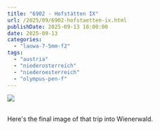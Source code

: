 ```yaml
---
title: "6902 - Hofstätten IX"
url: /2025/09/6902-hofstaetten-ix.html
publishDate: 2025-09-13 18:00:00
date: 2025-09-13
categories:
  - "laowa-7-5mm-f2"
tags:
  - "austria"
  - "niederosterreich"
  - "niederoesterreich"
  - "olympus-pen-f"
---
```

<div class="container">
<div class="center"><a target="_blank" href="https://d25zfm9zpd7gm5.cloudfront.net/1200x1200/2021/20210405_142929_lr.jpg"><img class="webfeedsFeaturedVisual" src="https://d25zfm9zpd7gm5.cloudfront.net/0600x0600/2021/20210405_142929_lr.jpg" /></a></div>
</div>
<br />

Here's the final image of that trip into Wienerwald.
